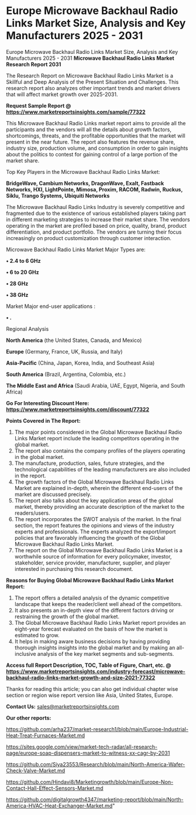 # Europe Microwave Backhaul Radio Links Market Size, Analysis and Key Manufacturers 2025 - 2031
Europe Microwave Backhaul Radio Links Market Size, Analysis and Key Manufacturers 2025 - 2031
<strong>Microwave Backhaul Radio Links Market Research Report 2031</strong>

The Research Report on Microwave Backhaul Radio Links Market is a Skillful and Deep Analysis of the Present Situation and Challenges. This research report also analyzes other important trends and market drivers that will affect market growth over 2025-2031.

<strong>Request Sample Report @ <a href=https://www.marketreportsinsights.com/sample/77322>https://www.marketreportsinsights.com/sample/77322</a></strong>

This Microwave Backhaul Radio Links market report aims to provide all the participants and the vendors will all the details about growth factors, shortcomings, threats, and the profitable opportunities that the market will present in the near future. The report also features the revenue share, industry size, production volume, and consumption in order to gain insights about the politics to contest for gaining control of a large portion of the market share.

Top Key Players in the Microwave Backhaul Radio Links Market:

<strong>BridgeWave, Cambium Networks, DragonWave, Exalt, Fastback Networks, HXI, LightPointe, Mimosa, Proxim, RACOM, Radwin, Ruckus, Siklu, Trango Systems, Ubiquiti Networks</strong>

The Microwave Backhaul Radio Links Industry is severely competitive and fragmented due to the existence of various established players taking part in different marketing strategies to increase their market share. The vendors operating in the market are profiled based on price, quality, brand, product differentiation, and product portfolio. The vendors are turning their focus increasingly on product customization through customer interaction.

Microwave Backhaul Radio Links Market Major Types are:

<strong>• 2.4 to 6 GHz

• 6 to 20 GHz

• 28 GHz

• 38 GHz</strong>

Market Major end-user applications :

<strong>• .</strong>

Regional Analysis

</u><strong><b>North America</b></strong> (the United States, Canada, and Mexico)

<strong><b>Europe </b></strong>(Germany, France, UK, Russia, and Italy)

<strong><b>Asia-Pacific</b></strong> (China, Japan, Korea, India, and Southeast Asia)

<strong><b>South America</b></strong> (Brazil, Argentina, Colombia, etc.)

<strong><b>The Middle East and Africa</b></strong> (Saudi Arabia, UAE, Egypt, Nigeria, and South Africa)

<strong>Go For Interesting Discount Here: <a href=https://www.marketreportsinsights.com/discount/77322>https://www.marketreportsinsights.com/discount/77322</a></strong>

<strong>Points Covered in The Report:</strong>
<ol>
  <li>The major points considered in the Global Microwave Backhaul Radio Links Market report include the leading competitors operating in the global market.</li>
  <li>The report also contains the company profiles of the players operating in the global market.</li>
  <li>The manufacture, production, sales, future strategies, and the technological capabilities of the leading manufacturers are also included in the report.</li>
  <li>The growth factors of the Global Microwave Backhaul Radio Links Market are explained in-depth, wherein the different end-users of the market are discussed precisely.</li>
  <li>The report also talks about the key application areas of the global market, thereby providing an accurate description of the market to the readers/users.</li>
  <li>The report incorporates the SWOT analysis of the market. In the final section, the report features the opinions and views of the industry experts and professionals. The experts analyzed the export/import policies that are favorably influencing the growth of the Global Microwave Backhaul Radio Links Market.</li>
  <li>The report on the Global Microwave Backhaul Radio Links Market is a worthwhile source of information for every policymaker, investor, stakeholder, service provider, manufacturer, supplier, and player interested in purchasing this research document.</li>
</ol>
<strong>Reasons for Buying Global Microwave Backhaul Radio Links Market Report:</strong>

<ol>
  <li>The report offers a detailed analysis of the dynamic competitive landscape that keeps the reader/client well ahead of the competitors.</li>
  <li>It also presents an in-depth view of the different factors driving or restraining the growth of the global market.</li>
  <li>The Global Microwave Backhaul Radio Links Market report provides an eight-year forecast evaluated on the basis of how the market is estimated to grow.</li>
  <li>It helps in making aware business decisions by having providing thorough insights insights into the global market and by making an all-inclusive analysis of the key market segments and sub-segments.</li>
</ol>
<strong>Access full Report Description, TOC, Table of Figure, Chart, etc. @ <a href=https://www.marketreportsinsights.com/industry-forecast/microwave-backhaul-radio-links-market-growth-and-size-2021-77322>https://www.marketreportsinsights.com/industry-forecast/microwave-backhaul-radio-links-market-growth-and-size-2021-77322</a></strong>


Thanks for reading this article; you can also get individual chapter wise section or region wise report version like Asia, United States, Europe.

<strong>Contact Us:</strong>
sales@marketreportsinsights.com

<strong>Our other reports:</strong>

<a href=https://github.com/arha237/market-research1/blob/main/Europe-Industrial-Heat-Treat-Furnaces-Market.md>https://github.com/arha237/market-research1/blob/main/Europe-Industrial-Heat-Treat-Furnaces-Market.md</a>

<a href=https://sites.google.com/view/market-tech-radar/all-research-page/europe-soap-dispensers-market-to-witness-xx-cagr-by-2031>https://sites.google.com/view/market-tech-radar/all-research-page/europe-soap-dispensers-market-to-witness-xx-cagr-by-2031</a>

<a href=https://github.com/Siya23553/Research/blob/main/North-America-Wafer-Check-Valve-Market.md>https://github.com/Siya23553/Research/blob/main/North-America-Wafer-Check-Valve-Market.md</a>

<a href=https://github.com/Hindavi8/Marketingrowth/blob/main/Europe-Non-Contact-Hall-Effect-Sensors-Market.md>https://github.com/Hindavi8/Marketingrowth/blob/main/Europe-Non-Contact-Hall-Effect-Sensors-Market.md</a>

<a href=https://github.com/digitalgrowth4347/marketing-report/blob/main/North-America-HVAC-Heat-Exchanger-Market.md>https://github.com/digitalgrowth4347/marketing-report/blob/main/North-America-HVAC-Heat-Exchanger-Market.md</a>"
